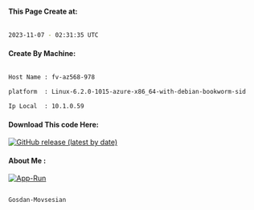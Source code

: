 
   
#### This Page Create at:

```bash

2023-11-07 - 02:31:35 UTC

```

#### Create By Machine:

```bash

Host Name : fv-az568-978

platform  : Linux-6.2.0-1015-azure-x86_64-with-debian-bookworm-sid

Ip Local  : 10.1.0.59

```
#### Download This code Here:

[![GitHub release (latest by date)](https://img.shields.io/github/v/release/Gosdan-Movsesian/Gosdan?style=for-the-badge&label=Download)](https://github.com/Gosdan-Movsesian/Gosdan/releases) 

</p> 

#### About Me :

[![App-Run](https://github.com/Gosdan-Movsesian/Gosdan/actions/workflows/App-Run.yml/badge.svg)](https://github.com/Gosdan-Movsesian/Gosdan/actions/workflows/App-Run.yml)

```bash

Gosdan-Movsesian

```


